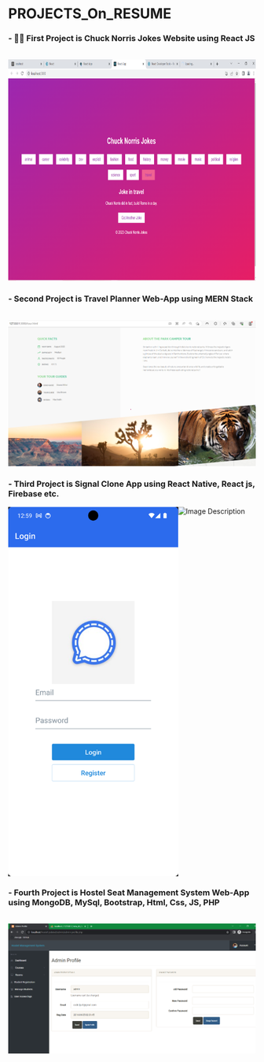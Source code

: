 # PROJECTS_On_RESUME

### - 💚📱 First Project is Chuck Norris Jokes Website using React JS
<br>
<img src="https://github.com/Kgotta-contribute/PROJECTS_On_RESUME/blob/main/JokeDeliveringWebsiteUsingREACT/Screenshot1.png?raw=true" alt="Image Description" width="750px" height="450px">
</br>

### - Second Project is Travel Planner Web-App using MERN Stack
<br>
<img src="https://github.com/Kgotta-contribute/PROJECTS_On_RESUME/blob/main/TravelPlannerApp/Images/Screenshot%20(59).png?raw=true" alt="Image Description" style="margin-right: 150px;">
</br>

### - Third Project is Signal Clone App using React Native, React js, Firebase etc.
<div style="display: flex;">
<img src="https://github.com/Kgotta-contribute/PROJECTS_On_RESUME/blob/main/signal-new-clone/Image_N_Rec/12.png" alt="Image Description" width="350px" height="750px">
<img src="https://github.com/Kgotta-contribute/PROJECTS_On_RESUME/blob/main/signal-new-clone/Image_N_Rec/[10.png](https://github.com/Kgotta-contribute/PROJECTS_On_RESUME/blob/main/signal-new-clone/Image_N_Rec/ANDROID_SDK_GIF.gif)" alt="Image Description" width="350px" height="750px">
</div>

### - Fourth Project is Hostel Seat Management System Web-App using MongoDB, MySql, Bootstrap, Html, Css, JS, PHP
<br>
<img src="https://github.com/Kgotta-contribute/PROJECTS_On_RESUME/blob/main/HOSTELseatMANAGINGsystem/Images/Screenshot%20(1423).png?raw=true" style="margin-right: 150px;">
</br>

